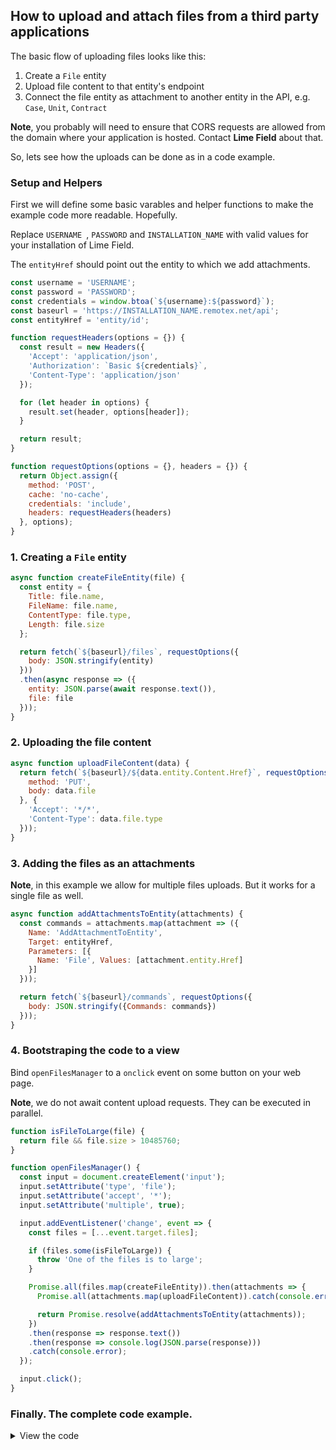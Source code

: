 ## How to upload and attach files from a third party applications

The basic flow of uploading files looks like this:

1. Create a `File` entity
2. Upload file content to that entity's endpoint
3. Connect the file entity as attachment to another entity in the API, e.g. `Case`, `Unit`, `Contract`

__Note__, you probably will need to ensure that CORS requests are allowed from the domain where your application is hosted. Contact __Lime Field__ about that.

So, lets see how the uploads can be done as in a code example.

### Setup and Helpers

First we will define some basic varables and helper functions to make the example code more readable. Hopefully.

Replace `USERNAME `, `PASSWORD` and `INSTALLATION_NAME` with valid values for your installation of Lime Field.

The `entityHref` should point out the entity to which we add attachments.

```javascript
const username = 'USERNAME';
const password = 'PASSWORD';
const credentials = window.btoa(`${username}:${password}`);
const baseurl = 'https://INSTALLATION_NAME.remotex.net/api';
const entityHref = 'entity/id';

function requestHeaders(options = {}) {
  const result = new Headers({
    'Accept': 'application/json',
    'Authorization': `Basic ${credentials}`,
    'Content-Type': 'application/json'
  });

  for (let header in options) {
    result.set(header, options[header]);
  }

  return result;
}

function requestOptions(options = {}, headers = {}) {
  return Object.assign({
    method: 'POST',
    cache: 'no-cache',
    credentials: 'include',
    headers: requestHeaders(headers)
  }, options);
}
```

### 1. Creating a `File` entity

```javascript
async function createFileEntity(file) {
  const entity = {
    Title: file.name,
    FileName: file.name,
    ContentType: file.type,
    Length: file.size
  };

  return fetch(`${baseurl}/files`, requestOptions({
    body: JSON.stringify(entity)
  }))
  .then(async response => ({
    entity: JSON.parse(await response.text()),
    file: file
  }));
}
```

### 2. Uploading the file content

```javascript
async function uploadFileContent(data) {
  return fetch(`${baseurl}/${data.entity.Content.Href}`, requestOptions({
    method: 'PUT',
    body: data.file
  }, {
    'Accept': '*/*',
    'Content-Type': data.file.type
  }));
}
```

### 3. Adding the files as an attachments

__Note__, in this example we allow for multiple files uploads. But it works for a single file as well.

```javascript
async function addAttachmentsToEntity(attachments) {
  const commands = attachments.map(attachment => ({
    Name: 'AddAttachmentToEntity',
    Target: entityHref,
    Parameters: [{
      Name: 'File', Values: [attachment.entity.Href]
    }]
  }));

  return fetch(`${baseurl}/commands`, requestOptions({
    body: JSON.stringify({Commands: commands})
  }));
}
```

### 4. Bootstraping the code to a view

Bind `openFilesManager` to a `onclick` event on some button on your web page.

__Note__, we do not await content upload requests. They can be executed in parallel.

```javascript
function isFileToLarge(file) {
  return file && file.size > 10485760;
}

function openFilesManager() {
  const input = document.createElement('input');
  input.setAttribute('type', 'file');
  input.setAttribute('accept', '*');
  input.setAttribute('multiple', true);

  input.addEventListener('change', event => {
    const files = [...event.target.files];

    if (files.some(isFileToLarge)) {
      throw 'One of the files is to large';
    }

    Promise.all(files.map(createFileEntity)).then(attachments => {
      Promise.all(attachments.map(uploadFileContent)).catch(console.error);

      return Promise.resolve(addAttachmentsToEntity(attachments));
    })
    .then(response => response.text())
    .then(response => console.log(JSON.parse(response)))
    .catch(console.error);
  });

  input.click();
}
```

### Finally. The complete code example.

<details>
 	<summary>View the code</summary>

	```javascript
	const username = 'kontra';
	const password = 'P0pkorni';
	const credentials = window.btoa(`${username}:${password}`);
	const baseurl = 'https://manualtesting.remotex.net/api';
	const entityHref = 'cases/200204-4405';

	function requestHeaders(options = {}) {
	  const result = new Headers({
	    'Accept': 'application/json',
	    'Authorization': `Basic ${credentials}`,
	    'Content-Type': 'application/json'
	  });

	  for (let header in options) {
	    result.set(header, options[header]);
	  }

	  return result;
	}

	function requestOptions(options = {}, headers = {}) {
	  return Object.assign({
	    method: 'POST',
	    cache: 'no-cache',
	    credentials: 'include',
	    headers: requestHeaders(headers)
	  }, options);
	}

	async function createFileEntity(file) {
	  const entity = {
	    Title: file.name,
	    FileName: file.name,
	    ContentType: file.type,
	    Length: file.size
	  };

	  return fetch(`${baseurl}/files`, requestOptions({
	    body: JSON.stringify(entity)
	  }))
	  .then(async response => ({
	    entity: JSON.parse(await response.text()),
	    file: file
	  }));
	}

	async function uploadFileContent(data) {
	  return fetch(`${baseurl}/${data.entity.Content.Href}`, requestOptions({
	    method: 'PUT',
	    body: data.file
	  }, {
	    'Accept': '*/*',
	    'Content-Type': data.file.type
	  }));
	}

	async function addAttachmentsToEntity(attachments) {
	  const commands = attachments.map(attachment => ({
	    Name: 'AddAttachmentToEntity',
	    Target: entityHref,
	    Parameters: [{
	      Name: 'File', Values: [attachment.entity.Href]
	    }]
	  }));

	  return fetch(`${baseurl}/commands`, requestOptions({
	    body: JSON.stringify({Commands: commands})
	  }));
	}

	function isFileToLarge(file) {
	  return file && file.size > 10485760;
	}

	function openFilesManager() {
	  const input = document.createElement('input');
	  input.setAttribute('type', 'file');
	  input.setAttribute('accept', '*');
	  input.setAttribute('multiple', true);

	  input.addEventListener('change', event => {
	    const files = [...event.target.files];

	    if (files.some(isFileToLarge)) {
	      throw 'One of the files is to large';
	    }

	    Promise.all(files.map(createFileEntity)).then(attachments => {
	      Promise.all(attachments.map(uploadFileContent)).catch(console.error);

	      return Promise.resolve(addAttachmentsToEntity(attachments));
	    })
	    .then(response => response.text())
	    .then(response => console.log(JSON.parse(response)))
	    .catch(console.error);
	  });

	  input.click();
	}
	```
</details>
